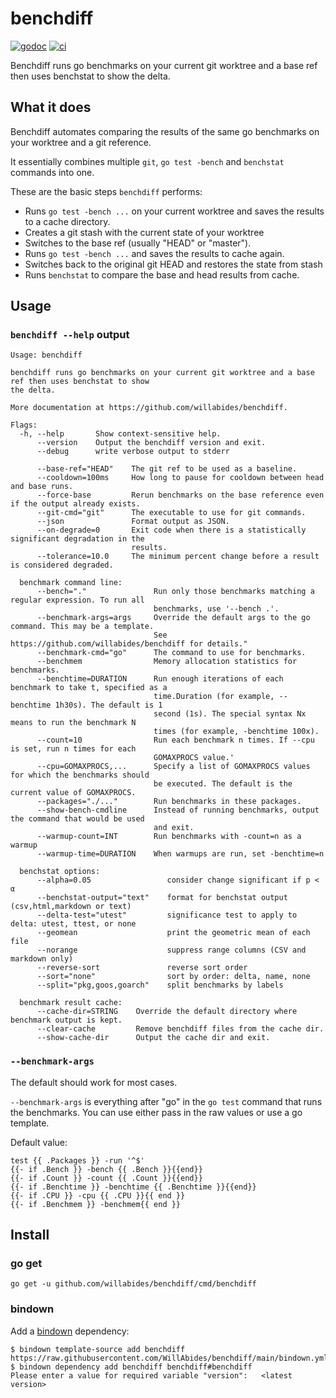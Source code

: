# benchdiff

[![godoc](https://godoc.org/github.com/willabides/benchdiff?status.svg)](https://godoc.org/github.com/willabides/benchdiff)
[![ci](https://github.com/WillAbides/benchdiff/workflows/ci/badge.svg?branch=main&event=push)](https://github.com/WillAbides/benchdiff/actions?query=workflow%3Aci+branch%3Amaster+event%3Apush)

Benchdiff runs go benchmarks on your current git worktree and a base ref then uses benchstat to show
the delta.

## What it does

Benchdiff automates comparing the results of the same go benchmarks on your worktree and a git reference.

It essentially combines multiple `git`, `go test -bench` and `benchstat` commands into one.

These are the basic steps `benchdiff` performs:
- Runs `go test -bench ...` on your current worktree and saves the results to a cache directory.
- Creates a git stash with the current state of your worktree
- Switches to the base ref (usually "HEAD" or "master").
- Runs `go test -bench ...` and saves the results to cache again.
- Switches back to the original git HEAD and restores the state from stash
- Runs `benchstat` to compare the base and head results from cache.

## Usage

### `benchdiff --help` output
<!--- everything between the next line and the "end usage output" comment is generated by script/generate-readme --->
<!--- start usage output --->
```
Usage: benchdiff

benchdiff runs go benchmarks on your current git worktree and a base ref then uses benchstat to show
the delta.

More documentation at https://github.com/willabides/benchdiff.

Flags:
  -h, --help       Show context-sensitive help.
      --version    Output the benchdiff version and exit.
      --debug      write verbose output to stderr

      --base-ref="HEAD"    The git ref to be used as a baseline.
      --cooldown=100ms     How long to pause for cooldown between head and base runs.
      --force-base         Rerun benchmarks on the base reference even if the output already exists.
      --git-cmd="git"      The executable to use for git commands.
      --json               Format output as JSON.
      --on-degrade=0       Exit code when there is a statistically significant degradation in the
                           results.
      --tolerance=10.0     The minimum percent change before a result is considered degraded.

  benchmark command line:
      --bench="."               Run only those benchmarks matching a regular expression. To run all
                                benchmarks, use '--bench .'.
      --benchmark-args=args     Override the default args to the go command. This may be a template.
                                See https://github.com/willabides/benchdiff for details."
      --benchmark-cmd="go"      The command to use for benchmarks.
      --benchmem                Memory allocation statistics for benchmarks.
      --benchtime=DURATION      Run enough iterations of each benchmark to take t, specified as a
                                time.Duration (for example, --benchtime 1h30s). The default is 1
                                second (1s). The special syntax Nx means to run the benchmark N
                                times (for example, -benchtime 100x).
      --count=10                Run each benchmark n times. If --cpu is set, run n times for each
                                GOMAXPROCS value.'
      --cpu=GOMAXPROCS,...      Specify a list of GOMAXPROCS values for which the benchmarks should
                                be executed. The default is the current value of GOMAXPROCS.
      --packages="./..."        Run benchmarks in these packages.
      --show-bench-cmdline      Instead of running benchmarks, output the command that would be used
                                and exit.
      --warmup-count=INT        Run benchmarks with -count=n as a warmup
      --warmup-time=DURATION    When warmups are run, set -benchtime=n

  benchstat options:
      --alpha=0.05                 consider change significant if p < α
      --benchstat-output="text"    format for benchstat output (csv,html,markdown or text)
      --delta-test="utest"         significance test to apply to delta: utest, ttest, or none
      --geomean                    print the geometric mean of each file
      --norange                    suppress range columns (CSV and markdown only)
      --reverse-sort               reverse sort order
      --sort="none"                sort by order: delta, name, none
      --split="pkg,goos,goarch"    split benchmarks by labels

  benchmark result cache:
      --cache-dir=STRING    Override the default directory where benchmark output is kept.
      --clear-cache         Remove benchdiff files from the cache dir.
      --show-cache-dir      Output the cache dir and exit.
```
<!--- end usage output --->

### `--benchmark-args`

The default should work for most cases.

`--benchmark-args` is everything after "go" in the `go test` command that runs the benchmarks. You can use either 
pass in the raw values or use a go template.

Default value:

```
test {{ .Packages }} -run '^$'
{{- if .Bench }} -bench {{ .Bench }}{{end}}
{{- if .Count }} -count {{ .Count }}{{end}}
{{- if .Benchtime }} -benchtime {{ .Benchtime }}{{end}}
{{- if .CPU }} -cpu {{ .CPU }}{{ end }}
{{- if .Benchmem }} -benchmem{{ end }}
```

## Install

### go get

`go get -u github.com/willabides/benchdiff/cmd/benchdiff`

### bindown

Add a [bindown](https://github.com/willabides/bindown) dependency:

``` shell
$ bindown template-source add benchdiff https://raw.githubusercontent.com/WillAbides/benchdiff/main/bindown.yml
$ bindown dependency add benchdiff benchdiff#benchdiff
Please enter a value for required variable "version":	<latest version>
```
